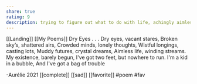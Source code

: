 ```yaml
---
share: true
rating: 9
description: trying to figure out what to do with life, achingly aimless
---
```

[[Landing]] [[My Poems]]
Dry Eyes
.
.
.
Dry eyes, vacant stares,
Broken sky’s, shattered airs,
Crowded minds, lonely thoughts,
Wistful longings, casting lots,
Muddy futures, crystal dreams,
Aimless life, winding streams.
My existence, barely begun,
I've got two feet, but nowhere to run. 
I'm a kid in a bubble,
And I've got a bag of trouble

-Aurélie 2021
[[complete]] [[sad]] [[favorite]]
#poem #fav